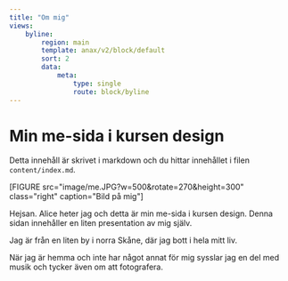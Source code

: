 ```yaml
---
title: "Om mig"
views:
    byline:
        region: main
        template: anax/v2/block/default
        sort: 2
        data:
            meta:
                type: single
                route: block/byline
---
```

Min me-sida i kursen design
=========================

Detta innehåll är skrivet i markdown och du hittar innehållet i filen `content/index.md`.

[FIGURE src="image/me.JPG?w=500&rotate=270&height=300" class="right" caption="Bild på mig"]

Hejsan. Alice heter jag och detta är min me-sida i kursen design. Denna sidan innehåller en liten presentation av mig själv.

Jag är från en liten by i norra Skåne, där jag bott i hela mitt liv.

När jag är hemma och inte har något annat för mig sysslar jag en del med musik och tycker även om att fotografera.

<br><br><br><br><br><br><br>
